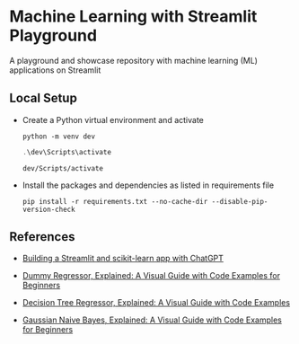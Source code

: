# Machine Learning with Streamlit Playground
A playground and showcase repository with machine learning (ML) applications on Streamlit


## Local Setup

  - Create a Python virtual environment and activate
	
	```shell
	python -m venv dev
	```
	
	```powershell
	.\dev\Scripts\activate
	```
	
	```shell
	dev/Scripts/activate
	```

  - Install the packages and dependencies as listed in requirements file
	
	```shell
	pip install -r requirements.txt --no-cache-dir --disable-pip-version-check
	```

## References

- [Building a Streamlit and scikit-learn app with ChatGPT](https://blog.streamlit.io/building-a-streamlit-and-scikit-learn-app-with-chatgpt/)

- [Dummy Regressor, Explained: A Visual Guide with Code Examples for Beginners](https://towardsdatascience.com/dummy-regressor-explained-a-visual-guide-with-code-examples-for-beginners-4007c3d16629)

- [Decision Tree Regressor, Explained: A Visual Guide with Code Examples](https://towardsdatascience.com/decision-tree-regressor-explained-a-visual-guide-with-code-examples-fbd2836c3bef)

- [Gaussian Naive Bayes, Explained: A Visual Guide with Code Examples for Beginners](https://towardsdatascience.com/gaussian-naive-bayes-explained-a-visual-guide-with-code-examples-for-beginners-04949cef383c)
